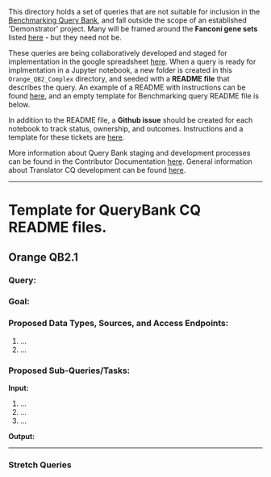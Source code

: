 This directory holds a set of queries that are not suitable for inclusion in the [Benchmarking Query Bank](https://github.com/NCATS-Tangerine/cq-notebooks/tree/master/Orange_QB1_Benchmarking), and fall outside the scope of an established 'Demonstrator' project. Many will be framed around the **Fanconi gene sets** listed [here](https://github.com/NCATS-Tangerine/cq-notebooks/tree/master/FA_gene_sets) - but they need not be.

These queries are being collaboratively developed and staged for implementation in the google spreadsheet [here](https://docs.google.com/spreadsheets/d/1wbP1Ykryibcan2ZgZTOmnGp9WjcRE7nNig3akiq0PuY/edit#gid=1363545460).  When a query is ready for implmentation in a Jupyter notebook, a new folder is created in this `Orange_QB2_Complex` directory, and seeded with a **README file** that describes the query. An example of a README with instructions can be found [here](https://github.com/NCATS-Tangerine/cq-notebooks/blob/master/Contributor_Docs/cq_readme_template.md), and an empty template for Benchmarking query README file is below.

In addition to the README file, a **Github issue** should be created for each notebook to track status, ownership, and outcomes.  Instructions and a template for these tickets are [here](https://github.com/NCATS-Tangerine/cq-notebooks/blob/master/Contributor_Docs/notebook_status_ticket_template.md). 

More information about Query Bank staging and development processes can be found in the Contributor Documentation [here](https://github.com/NCATS-Tangerine/cq-notebooks/blob/master/Contributor_Docs/Query_Bank_Development.md). General information about Translator CQ development can be found [here](https://github.com/NCATS-Tangerine/cq-notebooks/blob/master/Contributor_Docs/CONTRIBUTING.md).
    

-----

# Template for QueryBank CQ README files.

## Orange QB2.1

### Query:


### Goal:


### Proposed Data Types, Sources, and Access Endpoints:
  1. ...
  2. ...
  
### Proposed Sub-Queries/Tasks:
   
**Input:** 
  1. ...
  2. ...
  3. ...

**Output:**

 -----
 
 ### Stretch Queries
